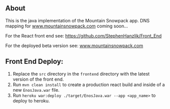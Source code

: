 ## About
This is the java implementation of the Mountain Snowpack app.  DNS mapping for www.mountainsnowpack.com coming soon...

For the React front end see: https://github.com/StephenHanzlik/Front_End

For the deployed beta version see: www.mountainsnowpack.com


## Front End Deploy:
1) Replace the `src` directory in the `frontend` directory with the latest version of the front end.
2) Run `mvn clean install` to create a production react build and inside of a new `EnosJava.war` file.
3) Run `heroku war:deploy ./target/EnosJava.war --app <app_name>` to deploy to heroku.
